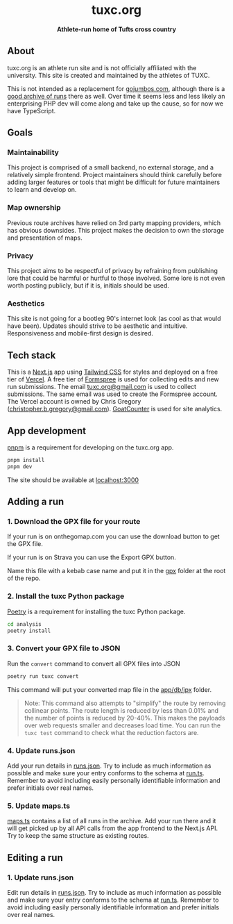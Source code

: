 <div align="center">
    <h1>tuxc.org</h1>
    <p>
        <strong>Athlete-run home of Tufts cross country</strong>
    </p>
</div>

## About

tuxc.org is an athlete run site and is not officially affiliated with the university. This site is created and maintained by the athletes of TUXC.

This is not intended as a replacement for [gojumbos.com](https://www.gojumbos.com), although there is a [good archive of runs](https://www.gojumbos.com/maps.php) there as well. Over time it seems less and less likely an enterprising PHP dev will come along and take up the cause, so for now we have TypeScript.

## Goals

### Maintainability

This project is comprised of a small backend, no external storage, and a relatively simple frontend. Project maintainers should think carefully before adding larger features or tools that might be difficult for future maintainers to learn and develop on.

### Map ownership

Previous route archives have relied on 3rd party mapping providers, which has obvious downsides. This project makes the decision to own the storage and presentation of maps.

### Privacy

This project aims to be respectful of privacy by refraining from publishing lore that could be harmful or hurtful to those involved. Some lore is not even worth posting publicly, but if it is, initials should be used.

### Aesthetics

This site is not going for a bootleg 90's internet look (as cool as that would have been). Updates should strive to be aesthetic and intuitive. Responsiveness and mobile-first design is desired.

## Tech stack

This is a [Next.js](https://nextjs.org) app using [Tailwind CSS](https://tailwindcss.com) for styles and deployed on a free tier of [Vercel](https://vercel.com). A free tier of [Formspree](https://formspree.io) is used for collecting edits and new run submissions. The email <tuxc.org@gmail.com> is used to collect submissions. The same email was used to create the Formspree account. The Vercel account is owned by Chris Gregory (<christopher.b.gregory@gmail.com>). [GoatCounter](https://www.goatcounter.com) is used for site analytics.

## App development

[pnpm](https://pnpm.io/installation) is a requirement for developing on the tuxc.org app.

```bash
pnpm install
pnpm dev
```

The site should be available at [localhost:3000](http://localhost:3000)

## Adding a run

### 1. Download the GPX file for your route

If your run is on onthegomap.com you can use the download button to get the GPX file.

If your run is on Strava you can use the Export GPX button.

Name this file with a kebab case name and put it in the [gpx](gpx) folder at the root of the repo.

### 2. Install the tuxc Python package

[Poetry](https://python-poetry.org/docs/#installation) is a requirement for installing the tuxc Python package.

```bash
cd analysis
poetry install
```

### 3. Convert your GPX file to JSON

Run the `convert` command to convert all GPX files into JSON

```bash
poetry run tuxc convert
```

This command will put your converted map file in the [app/db/jpx](app/db/jpx) folder.

> Note: This command also attempts to "simplify" the route by removing collinear points. The route length is reduced by less than 0.01% and the number of points is reduced by 20-40%. This makes the payloads over web requests smaller and decreases load time. You can run the `tuxc test` command to check what the reduction factors are.

### 4. Update runs.json

Add your run details in [runs.json](app/db/runs.json). Try to include as much information as possible and make sure your entry conforms to the schema at [run.ts](app/lib/models/run.ts). Remember to avoid including easily personally identifiable information and prefer initials over real names.

### 5. Update maps.ts

[maps.ts](app/db/maps.ts) contains a list of all runs in the archive. Add your run there and it will get picked up by all API calls from the app frontend to the Next.js API. Try to keep the same structure as existing routes.

## Editing a run

### 1. Update runs.json

Edit run details in [runs.json](app/db/runs.json). Try to include as much information as possible and make sure your entry conforms to the schema at [run.ts](app/lib/models/run.ts). Remember to avoid including easily personally identifiable information and prefer initials over real names.
